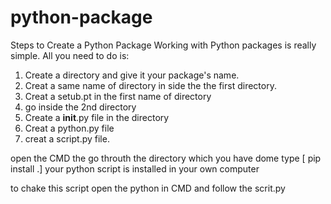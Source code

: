 # python-package
Steps to Create a Python Package
Working with Python packages is really simple. All you need to do is:

1. Create a directory and give it your package's name.
2. Creat a same name of directory in side the the first directory.
3. Creat a setub.pt in the first name of directory 
4. go inside the 2nd directory
5. Create a __init__.py file in the directory
6. Creat a python.py file
7. creat a script.py file.


open the CMD the go throuth the directory which you have dome
   type [ pip install .]
   your python script is installed in your own computer
   
   
  to chake this script
     open the python in CMD and follow the scrit.py 
